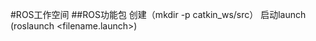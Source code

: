 #ROS工作空间
##ROS功能包
创建（mkdir -p catkin_ws/src）
<launch>
<node name="$(anon foo)" pkg="rospy_tutorials" type="talker.py" />
</launch>
启动launch (roslaunch <package> <filename.launch>)

